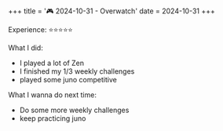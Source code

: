 +++
title = '🎮 2024-10-31 - Overwatch'
date = 2024-10-31
+++

Experience: ⭐⭐⭐⭐⭐

What I did:
- I played a lot of Zen
- I finished my 1/3 weekly challenges
- played some juno competitive

What I wanna do next time:
- Do some more weekly challenges
- keep practicing juno
 